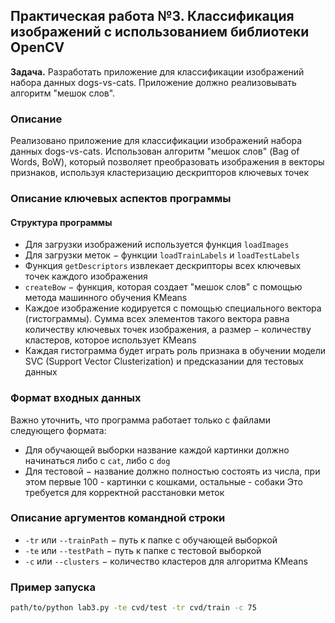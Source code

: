 ## Практическая работа №3. Классификация изображений с использованием библиотеки OpenCV
**Задача.** Разработать приложение для классификации изображений набора данных dogs-vs-cats. Приложение должно реализовывать алгоритм "мешок слов".
### Описание
Реализовано приложение для классификации изображений набора данных dogs-vs-cats. Использован алгоритм "мешок слов" (Bag of Words, BoW), который позволяет преобразовать изображения в векторы признаков, используя кластеризацию дескрипторов ключевых точек
### Описание ключевых аспектов программы
#### Структура программы
- Для загрузки изображений используется функция `loadImages`
- Для загрузки меток $-$ функции `loadTrainLabels` и `loadTestLabels`
- Функция `getDescriptors` извлекает дескрипторы всех ключевых точек каждого изображения
- `createBow` $-$ функция, которая создает "мешок слов" с помощью метода машинного обучения KMeans
- Каждое изображение кодируется с помощью специального вектора (гистограммы). Сумма всех элементов такого вектора равна количеству ключевых точек изображения, а размер $-$ количеству кластеров, которое использует KMeans
- Каждая гистограмма будет играть роль признака в обучении модели SVC (Support Vector Clusterization) и предсказании для тестовых данных
### Формат входных данных
Важно уточнить, что программа работает только с файлами следующего формата:
- Для обучающей выборки название каждой картинки должно начинаться либо с `cat`, либо с `dog`
- Для тестовой $-$ название должно полностью состоять из числа, при этом первые 100 - картинки с кошками, остальные - собаки
Это требуется для корректной расстановки меток
### Описание аргументов командной строки
- `-tr` или `--trainPath` $-$ путь к папке с обучающей выборкой
- `-te` или `--testPath` $-$ путь к папке с тестовой выборкой
- `-c` или `--clusters` $-$ количество кластеров для алгоритма KMeans
### Пример запуска
```sh
path/to/python lab3.py -te cvd/test -tr cvd/train -c 75
```